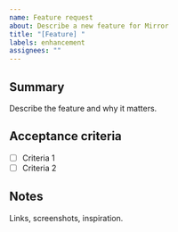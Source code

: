 ```yaml
---
name: Feature request
about: Describe a new feature for Mirror
title: "[Feature] "
labels: enhancement
assignees: ""
---
```


## Summary
Describe the feature and why it matters.

## Acceptance criteria
- [ ] Criteria 1
- [ ] Criteria 2

## Notes
Links, screenshots, inspiration.
